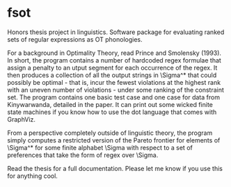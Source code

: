 # fsot
Honors thesis project in linguistics. Software package for evaluating ranked sets of regular expressions as OT phonologies.

For a background in Optimality Theory, read Prince and Smolensky (1993). In short, the program contains a number of hardcoded regex formulae that assign a penalty to an utput segment for each occurrence of the regex. It then produces a collection of all the output strings in \Sigma^* that could possibly be optimal - that is, incur the fewest violations at the highest rank with an uneven number of violations - under some ranking of the constraint set. The program contains one basic test case and one case for data from Kinywarwanda, detailed in the paper. It can print out some wicked finite state machines if you know how to use the dot language that comes with GraphViz.

From a perspective completely outside of linguistic theory, the program simply computes a restricted version of the Pareto frontier for elements of \Sigma^* for some finite alphabet \Sigma with respect to a set of preferences that take the form of regex over \Sigma.

Read the thesis for a full documentation. Please let me know if you use this for anything cool.

